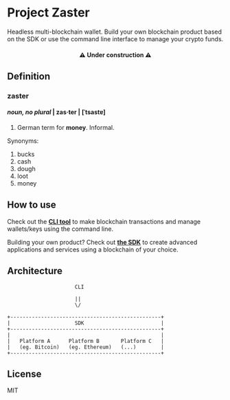 # Project Zaster

Headless multi-blockchain wallet. Build your own blockchain product based on the SDK or use the command line interface to manage your crypto funds.

<h4 align="center">
  ⚠️ <b>Under construction</b> ⚠️
</h4>


## Definition

<h3>zaster</h3>
<h4><i>noun, no plural</i> | zas·ter | [ˈtsastɐ]</h4>

<ol>
  <li>German term for <b>money</b>. Informal.</li>
</ol>

Synonyms:

<ol>
  <li>bucks</li>
  <li>cash</li>
  <li>dough</li>
  <li>loot</li>
  <li>money</li>
</ol>


## How to use

Check out the [**CLI tool**](./packages/cli) to make blockchain transactions and manage wallets/keys using the command line.

Building your own product? Check out [**the SDK**](./packages/sdk) to create advanced applications and services using a blockchain of your choice.


## Architecture

```
                      CLI

                      ||
                      \/

+-------------------------------------------------+
|                     SDK                         |
+-------------------------------------------------+
|                                                 |
|   Platform A      Platform B       Platform C   |
|   (eg. Bitcoin)   (eg. Ethereum)   (...)        |
+-------------------------------------------------+
```


## License

MIT
